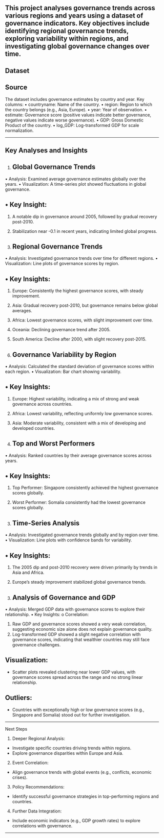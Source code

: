 This project analyses governance trends across various regions and years using a dataset of governance indicators. Key objectives include identifying regional governance trends, exploring variability within regions, and investigating global governance changes over time.
------------------------------------------
Dataset
-------
Source
-------
The dataset includes governance estimates by country and year. Key columns:
•	countryname: Name of the country.
•	region: Region to which the country belongs (e.g., Asia, Europe).
•	year: Year of observation.
•	estimate: Governance score (positive values indicate better governance, negative values indicate worse governance).
•	GDP: Gross Domestic Product of the country.
•	log_GDP: Log-transformed GDP for scale normalization.

---------------------------------------------
Key Analyses and Insights
---------------------------------------------
1. Global Governance Trends
   ---------------------------------------------

•	Analysis: Examined average governance estimates globally over the years.
•	Visualization: A time-series plot showed fluctuations in global governance.

•	Key Insight:
----------------
1.	A notable dip in governance around 2005, followed by gradual recovery post-2010.
2.	Stabilization near -0.1 in recent years, indicating limited global progress.
   
2. Regional Governance Trends
   --------------------------------------

•	Analysis: Investigated governance trends over time for different regions.
•	Visualization: Line plots of governance scores by region.

•	Key Insights:
-----------------------
1.	Europe: Consistently the highest governance scores, with steady improvement.
2.	Asia: Gradual recovery post-2010, but governance remains below global averages.
3.	Africa: Lowest governance scores, with slight improvement over time.
4.	Oceania: Declining governance trend after 2005.
5. 	South America: Decline after 2000, with slight recovery post-2015.
   
3. Governance Variability by Region
   ------------------------------------
•	Analysis: Calculated the standard deviation of governance scores within each region.
•	Visualization: Bar chart showing variability.

•	Key Insights:
---------------------
1. Europe: Highest variability, indicating a mix of strong and weak governance across countries.
2.	Africa: Lowest variability, reflecting uniformly low governance scores.
3.	Asia: Moderate variability, consistent with a mix of developing and developed countries.
   
4. Top and Worst Performers
   ---------------------------
•	Analysis: Ranked countries by their average governance scores across years.

•	Key Insights:
--------------------

1.	Top Performer: Singapore consistently achieved the highest governance scores globally.
2.	Worst Performer: Somalia consistently had the lowest governance scores globally.
   
5. Time-Series Analysis
   ----------------------------
•	Analysis: Investigated governance trends globally and by region over time.
•	Visualization: Line plots with confidence bands for variability.

•	Key Insights:
--------------------

1.	The 2005 dip and post-2010 recovery were driven primarily by trends in Asia and Africa.
2.	Europe’s steady improvement stabilized global governance trends.
   
6. Analysis of Governance and GDP
   ----------------------------------
•	Analysis: Merged GDP data with governance scores to explore their relationship.
•	Key Insights:
o	Correlation:
1.	Raw GDP and governance scores showed a very weak correlation, suggesting economic size alone does not explain governance quality.
2.	Log-transformed GDP showed a slight negative correlation with governance scores, indicating that wealthier countries may still face governance challenges.


Visualization:
-----------------
- Scatter plots revealed clustering near lower GDP values, with governance scores spread across the range and no strong linear relationship.

Outliers:
-------------
- Countries with exceptionally high or low governance scores (e.g., Singapore and Somalia) stood out for further investigation.
________________________________________

Next Steps

1.	Deeper Regional Analysis:
-	Investigate specific countries driving trends within regions.
-	Explore governance disparities within Europe and Asia.
  
2.	Event Correlation:
-	Align governance trends with global events (e.g., conflicts, economic crises).
  
3.	Policy Recommendations:
-	Identify successful governance strategies in top-performing regions and countries.
  
4.	Further Data Integration:
-	Include economic indicators (e.g., GDP growth rates) to explore correlations with governance.
________________________________________

